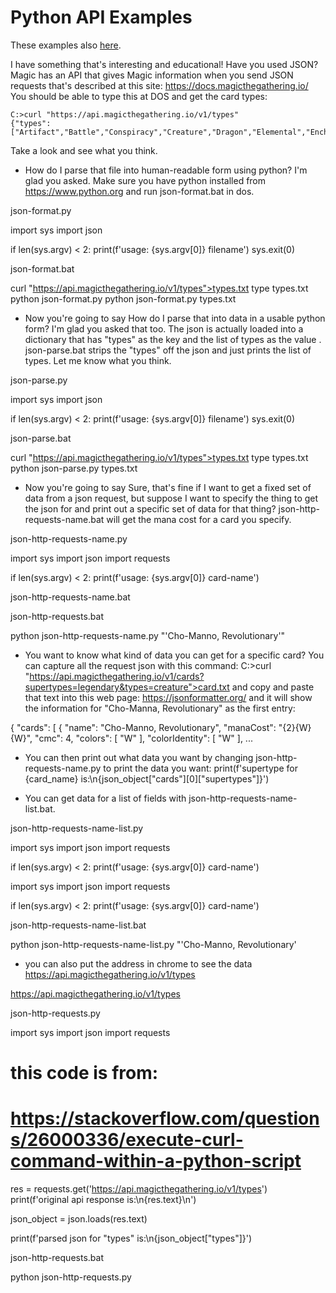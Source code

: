 # Python API Examples

These examples also [here](https://www.dropbox.com/scl/fo/xc065ron8h8pptusbtbg8/h?rlkey=yu89g3bzhujg1hxfumrlmjpg6&dl=0).

I have something that's interesting and educational! Have you used JSON? Magic has an API that gives Magic information when you send JSON requests that's described at this site:
https://docs.magicthegathering.io/
You should be able to type this at DOS and get the card types:
```
C:>curl "https://api.magicthegathering.io/v1/types"
{"types":["Artifact","Battle","Conspiracy","Creature","Dragon","Elemental","Enchantment","Goblin","Hero","instant","Instant","Jaguar","Knights","Land","Phenomenon","Plane","Planeswalker","Scheme","Sorcery","Stickers","Summon","Tribal","Universewalker","Vanguard","Wolf"]}
```
Take a look and see what you think.

- How do I parse  that file into human-readable form using python? I'm glad you asked. Make sure you have python installed from https://www.python.org and run json-format.bat in dos.

json-format.py

import sys
import json

if len(sys.argv) < 2:
    print(f'usage: {sys.argv[0]} filename')
    sys.exit(0)	

json-format.bat

curl "https://api.magicthegathering.io/v1/types">types.txt
type types.txt
python json-format.py
python json-format.py types.txt

- Now you're going to say How do I parse that into data in a usable python form? I'm glad you asked that too. The json is actually loaded into a dictionary that has "types" as the key and the list of types as the value . json-parse.bat strips the "types" off the json and just prints the list of types. Let me know what you think.

json-parse.py

import sys
import json

if len(sys.argv) < 2:
    print(f'usage: {sys.argv[0]} filename')
    sys.exit(0)	

json-parse.bat

curl "https://api.magicthegathering.io/v1/types">types.txt
type types.txt
python json-parse.py types.txt

- Now you're going to say Sure, that's fine if I want to get  a fixed set of data from a json request, but suppose I want to specify the thing to get the json for and print out a specific set of data for that thing? json-http-requests-name.bat will get the mana cost for a card you specify.

json-http-requests-name.py

import sys
import json
import requests

if len(sys.argv) < 2:
    print(f'usage: {sys.argv[0]} card-name')

json-http-requests-name.bat

json-http-requests.bat

python json-http-requests-name.py "'Cho-Manno, Revolutionary'"

- You want to know what kind of data you can get for a specific card? You can capture all the request json with this command:
C:>curl "https://api.magicthegathering.io/v1/cards?supertypes=legendary&types=creature">card.txt
and copy and paste that text into this web page:
https://jsonformatter.org/
and it will show the information for "Cho-Manna, Revolutionary" as the first entry:

{
  "cards": [
    {
      "name": "Cho-Manno, Revolutionary",
      "manaCost": "{2}{W}{W}",
      "cmc": 4,
      "colors": [
        "W"
      ],
      "colorIdentity": [
        "W"
      ],
...

- You can then print out what data you want by changing  json-http-requests-name.py to print the data you want:
print(f'supertype for {card_name} is:\n{json_object["cards"][0]["supertypes"]}') 

- You can get data for a list of fields with json-http-requests-name-list.bat.

json-http-requests-name-list.py

import sys
import json
import requests

if len(sys.argv) < 2:
    print(f'usage: {sys.argv[0]} card-name')

import sys
import json
import requests

if len(sys.argv) < 2:
    print(f'usage: {sys.argv[0]} card-name')

json-http-requests-name-list.bat

python json-http-requests-name-list.py "'Cho-Manno, Revolutionary'

- you can also put the address in chrome to see the data https://api.magicthegathering.io/v1/types

https://api.magicthegathering.io/v1/types


json-http-requests.py


import sys
import json
import requests

# this code is from:
#  https://stackoverflow.com/questions/26000336/execute-curl-command-within-a-python-script

res = requests.get('https://api.magicthegathering.io/v1/types')
print(f'original api response is:\n{res.text}\n')

json_object = json.loads(res.text)

print(f'parsed json for "types" is:\n{json_object["types"]}')

json-http-requests.bat

python json-http-requests.py


